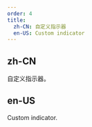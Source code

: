 ```yaml
---
order: 4
title:
  zh-CN: 自定义指示器
  en-US: Custom indicator
---
```


## zh-CN

自定义指示器。

## en-US

Custom indicator.
